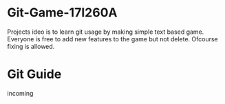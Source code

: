 # Git-Game-17I260A

Projects ideo is to learn git usage by making simple text based game. Everyone is free to add new features to the game but not delete. Ofcourse fixing is allowed. 

# Git Guide

incoming

